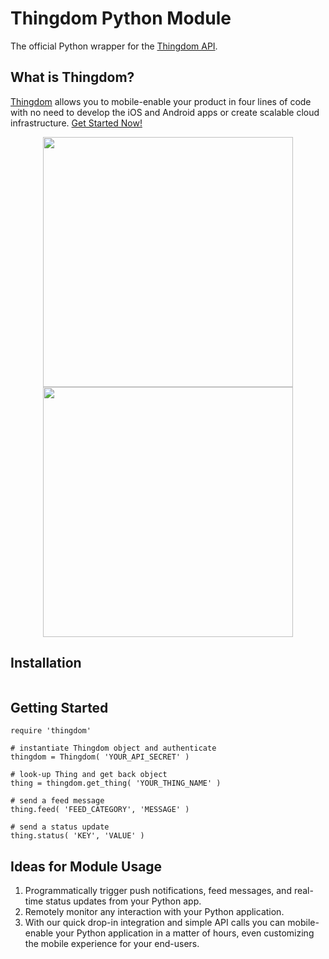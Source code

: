 Thingdom Python Module
===========

The official Python wrapper for the [Thingdom API](https://thingdom.io/).

## What is Thingdom?

[Thingdom](https://thingdom.io) allows you to mobile-enable your product in four lines of code with no need to develop the iOS and Android apps or create scalable cloud infrastructure. [Get Started Now!](https://thingdom.io/sign-up)

<p align="center">

<img src="https://thingdom.io/images/profile/5.png?raw=true" height="400px" />

<img src="https://thingdom.io/images/profile/2.png?raw=true" height="400px" />

</p>

## Installation
```

```

## Getting Started
```
require 'thingdom'

# instantiate Thingdom object and authenticate
thingdom = Thingdom( 'YOUR_API_SECRET' )

# look-up Thing and get back object
thing = thingdom.get_thing( 'YOUR_THING_NAME' )

# send a feed message
thing.feed( 'FEED_CATEGORY', 'MESSAGE' )

# send a status update
thing.status( 'KEY', 'VALUE' )

```

## Ideas for Module Usage

1. Programmatically trigger push notifications, feed messages, and real-time status updates from your Python app.
2. Remotely monitor any interaction with your Python application.
3. With our quick drop-in integration and simple API calls you can mobile-enable your Python application in a matter of hours, even customizing the mobile experience for your end-users.
